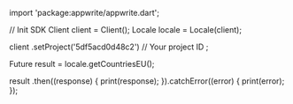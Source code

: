 import 'package:appwrite/appwrite.dart';

// Init SDK
Client client = Client();
Locale locale = Locale(client);

client
    .setProject('5df5acd0d48c2') // Your project ID
;

Future result = locale.getCountriesEU();

result
  .then((response) {
    print(response);
  }).catchError((error) {
    print(error);
  });